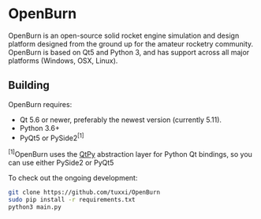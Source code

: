 # OpenBurn

OpenBurn is an open-source solid rocket engine simulation and design platform designed from the ground up for 
the amateur rocketry community. 
OpenBurn is based on Qt5 and Python 3, and has support across all major platforms (Windows, OSX, Linux).

## Building

OpenBurn requires:
- Qt 5.6 or newer, preferably the newest version (currently 5.11).
- Python 3.6+
- PyQt5 or PySide2<sup>[1]</sup>

<sup>[1]</sup>OpenBurn uses the [QtPy](https://pypi.org/project/QtPy/) abstraction layer for Python Qt bindings,
so you can use either PySide2 or PyQt5

To check out the ongoing development:

```bash
git clone https://github.com/tuxxi/OpenBurn
sudo pip install -r requirements.txt
python3 main.py
```